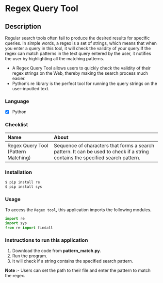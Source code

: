 # Regex Query Tool
## Description
Regular search tools often fail to produce the desired results for specific queries. In simple words, a regex is a set of strings, which means that when you enter a query in this tool, it will check the validity of your query.If the regex can match patterns in the text query entered by the user, it notifies the user by highlighting all the matching patterns. 
- A Regex Query Tool allows users to quickly check the validity of their regex strings on the Web, thereby making the search process much easier. 
- Python’s re library is the perfect tool for running the query strings on the user-inputted text.

### Language
- [X] Python

### Checklist
Name | About
:------------------ | :------------------
Regex Query Tool (Pattern Matching) |  Sequence of characters that forms a search pattern. It can be used to check if a string contains the specified search pattern.

### Installation
```bash
$ pip install re
$ pip install sys
``` 

### Usage
To access the `Regex tool`, this application imports the following modules.
```python
import re
import sys
from re import findall
```

 ### Instructions to run this application

  1.  Download the code from  __pattern_match.py__.
  2.  Run the program.
  3. It will check if a string contains the specified search pattern. 

 __Note__ :-  Users can set the path to their file and enter the pattern to match the regex.
 
